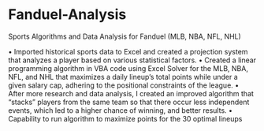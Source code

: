 # Fanduel-Analysis
Sports Algorithms and Data Analysis for Fanduel (MLB, NBA, NFL, NHL)

•	Imported historical sports data to Excel and created a projection system that analyzes a player based on various statistical factors.
•	Created a linear programming algorithm in VBA code using Excel Solver for the MLB, NBA, NFL, and NHL that maximizes a daily lineup’s total points while under a given salary cap, adhering to the positional constraints of the league.
•	After more research and data analysis, I created an improved algorithm that “stacks” players from the same team so that there occur less independent events, which led to a higher chance of winning, and better results.
•	Capability to run algorithm to maximize points for the 30 optimal lineups
